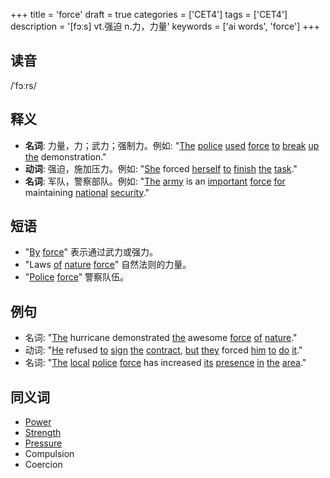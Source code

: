 +++
title = 'force'
draft = true
categories = ['CET4']
tags = ['CET4']
description = '[fɔːs] vt.强迫 n.力，力量'
keywords = ['ai words', 'force']
+++

## 读音
/ˈfɔːrs/

## 释义
- **名词**: 力量，力；武力；强制力。例如: "[The](/zh/post/the/) [police](/zh/post/police/) [used](/zh/post/used/) [force](/zh/post/force/) [to](/zh/post/to/) [break](/zh/post/break/) [up](/zh/post/up/) [the](/zh/post/the/) demonstration."
- **动词**: 强迫，施加压力。例如: "[She](/zh/post/she/) forced [herself](/zh/post/herself/) [to](/zh/post/to/) [finish](/zh/post/finish/) [the](/zh/post/the/) [task](/zh/post/task/)."
- **名词**: 军队，警察部队。例如: "[The](/zh/post/the/) [army](/zh/post/army/) is an [important](/zh/post/important/) [force](/zh/post/force/) [for](/zh/post/for/) maintaining [national](/zh/post/national/) [security](/zh/post/security/)."

## 短语
- "[By](/zh/post/by/) [force](/zh/post/force/)" 表示通过武力或强力。
- "Laws [of](/zh/post/of/) [nature](/zh/post/nature/) [force](/zh/post/force/)" 自然法则的力量。
- "[Police](/zh/post/police/) [force](/zh/post/force/)" 警察队伍。

## 例句
- 名词: "[The](/zh/post/the/) hurricane demonstrated [the](/zh/post/the/) awesome [force](/zh/post/force/) [of](/zh/post/of/) [nature](/zh/post/nature/)."
- 动词: "[He](/zh/post/he/) refused [to](/zh/post/to/) [sign](/zh/post/sign/) [the](/zh/post/the/) [contract](/zh/post/contract/), [but](/zh/post/but/) [they](/zh/post/they/) forced [him](/zh/post/him/) [to](/zh/post/to/) [do](/zh/post/do/) [it](/zh/post/it/)."
- 名词: "[The](/zh/post/the/) [local](/zh/post/local/) [police](/zh/post/police/) [force](/zh/post/force/) has increased [its](/zh/post/its/) [presence](/zh/post/presence/) [in](/zh/post/in/) [the](/zh/post/the/) [area](/zh/post/area/)."

## 同义词
- [Power](/zh/post/power/)
- [Strength](/zh/post/strength/)
- [Pressure](/zh/post/pressure/)
- Compulsion
- Coercion

